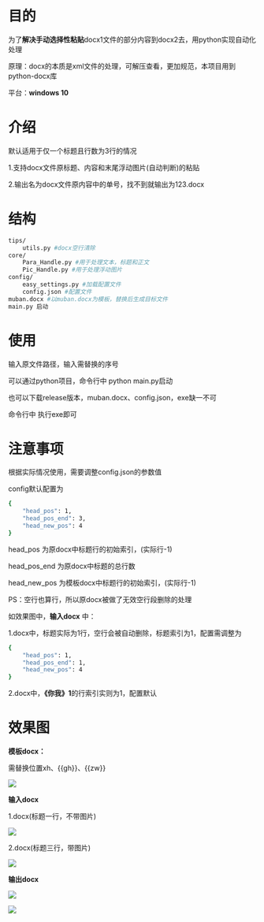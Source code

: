 # 目的

为了**解决手动选择性粘贴**docx1文件的部分内容到docx2去，用python实现自动化处理

原理：docx的本质是xml文件的处理，可解压查看，更加规范，本项目用到python-docx库

平台：**windows 10**

# 介绍

默认适用于仅一个标题且行数为3行的情况

1.支持docx文件原标题、内容和末尾浮动图片(自动判断)的粘贴

2.输出名为docx文件原内容中的单号，找不到就输出为123.docx

# 结构

```bash
tips/
	utils.py #docx空行清除
core/
	Para_Handle.py #用于处理文本，标题和正文
	Pic_Handle.py #用于处理浮动图片
config/
	easy_settings.py #加载配置文件
	config.json #配置文件
muban.docx #以muban.docx为模板，替换后生成目标文件
main.py 启动
```

# 使用

输入原文件路径，输入需替换的序号

可以通过python项目，命令行中 python main.py启动

也可以下载release版本，muban.docx、config.json，exe缺一不可

命令行中 执行exe即可

# 注意事项

根据实际情况使用，需要调整config.json的参数值

config默认配置为

```bash
{
    "head_pos": 1,
    "head_pos_end": 3,
    "head_new_pos": 4
}
```

head_pos 为原docx中标题行的初始索引，(实际行-1)

head_pos_end 为原docx中标题的总行数

head_new_pos 为模板docx中标题行的初始索引，(实际行-1)



PS：空行也算行，所以原docx被做了无效空行段删除的处理

如效果图中，**输入docx** 中：

1.docx中，标题实际为1行，空行会被自动删除，标题索引为1，配置需调整为

```bash
{
    "head_pos": 1,
    "head_pos_end": 1,
    "head_new_pos": 4
}
```

2.docx中，**《你我》1**的行索引实则为1，配置默认

# 效果图

**模板docx：**

需替换位置xh、{{gh}}、{{zw}}

![](https://github.com/ak005469075/Ylyodcx/blob/master/example/muban.png)

**输入docx** 

1.docx(标题一行，不带图片)

![](https://github.com/ak005469075/Ylyodcx/blob/master/example/input1.png)

2.docx(标题三行，带图片)

![](https://github.com/ak005469075/Ylyodcx/blob/master/example/input2.png)

**输出docx**

![](https://github.com/ak005469075/Ylyodcx/blob/master/example/handle.png)

![](https://github.com/ak005469075/Ylyodcx/blob/master/example/output2.png)


